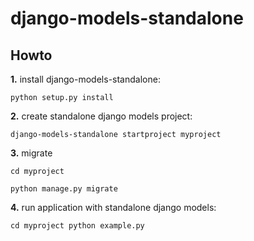 # django-models-standalone 

## Howto
**1.** install django-models-standalone: 

`python setup.py install`

**2.** create standalone django models project:

`django-models-standalone startproject myproject`

**3.** migrate

`cd myproject`

`python manage.py migrate`

**4.** run application with standalone django models:

`cd myproject
python example.py`
